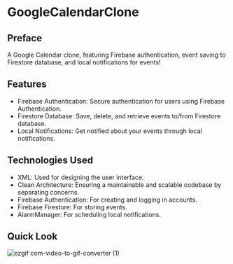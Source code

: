 # GoogleCalendarClone

## Preface
A Google Calendar clone, featuring Firebase authentication, event saving to Firestore database, and local notifications for events! <br>


## Features

* Firebase Authentication: Secure authentication for users using Firebase Authentication.
* Firestore Database: Save, delete, and retrieve events to/from Firestore database.
* Local Notifications: Get notified about your events through local notifications.

## Technologies Used
* XML: Used for designing the user interface.
* Clean Architecture: Ensuring a maintainable and scalable codebase by separating concerns.
* Firebase Authentication: For creating and logging in accounts.
* Firebase Firestore: For storing events.
* AlarmManager: For scheduling local notifications.

## Quick Look

![ezgif com-video-to-gif-converter (1)](https://github.com/eaglenguyen/CalanderMVVM/assets/100715509/a5c5c015-e5de-4fd7-8d13-f075dbcb9c6c)

